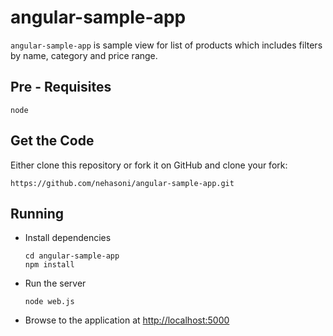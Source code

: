 # angular-sample-app

```angular-sample-app``` is sample view for list of products which includes filters by name, category and price range.

Pre - Requisites
------------

`node`


Get the Code
------------

Either clone this repository or fork it on GitHub and clone your fork:

`https://github.com/nehasoni/angular-sample-app.git`


Running
------------

* Install dependencies

  ```
  cd angular-sample-app
  npm install
  ```

* Run the server
    ```
    node web.js
    ```

* Browse to the application at [http://localhost:5000](http://localhost:5000)





